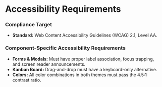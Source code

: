# Accessibility Requirements

### Compliance Target
*   **Standard:** Web Content Accessibility Guidelines (WCAG) 2.1, Level AA.

### Component-Specific Accessibility Requirements
*   **Forms & Modals:** Must have proper label association, focus trapping, and screen reader announcements.
*   **Kanban Board:** Drag-and-drop must have a keyboard-only alternative.
*   **Colors:** All color combinations in both themes must pass the 4.5:1 contrast ratio.
